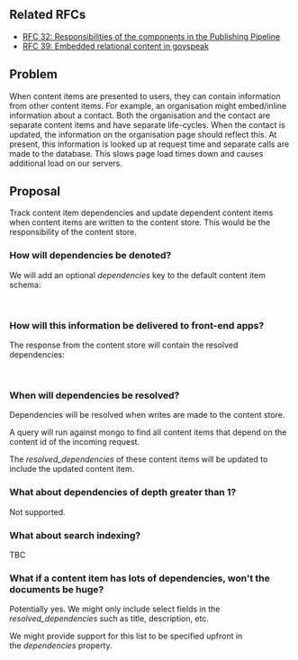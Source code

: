 ## Related RFCs

- [RFC 32: Responsibilities of the components in the Publishing Pipeline](https://gov-uk.atlassian.net/wiki/display/pubplatform/RFC+32%3A+Responsibilities+of+the+components+in+the+Publishing+Pipeline)
- [RFC 39: Embedded relational content in govspeak](https://gov-uk.atlassian.net/wiki/pages/viewpage.action?spaceKey=GOVUK&title=RFC+39%3A+Embedded+relational+content+in+govspeak)

## Problem

When content items are presented to users, they can contain information from other content items. For example, an organisation might embed/inline information about a contact.&nbsp;Both the organisation and the contact are separate content items and have separate life-cycles. When the contact is updated, the information on the organisation page should reflect this.&nbsp;At present, this information is looked up at request time and separate calls are made to the database. This slows page load times down and causes additional load on our servers.

## Proposal

Track content item dependencies and update dependent content items when content items are written to the content store. This would be the responsibility of the content store.

### How will dependencies be denoted?

We will add an optional _dependencies_ key to the default content item schema:&nbsp;

&nbsp;

### How will this information be delivered to front-end apps?

The response from the content store will contain the resolved dependencies:

&nbsp;

### When will dependencies be resolved?

Dependencies will be resolved when writes are made to the content store.

A query will run against mongo to find all content items that depend on the content id of the incoming request.

The&nbsp;_resolved\_dependencies_ of these content items will be updated to include the updated content item.

### What about dependencies of depth greater than 1?

Not supported.

### What about search indexing?

TBC

### What if a content item has lots of dependencies, won't the documents be huge?

Potentially yes. We might only include select fields in the _resolved\_dependencies_ such as title, description, etc.

We might provide support for this list to be specified upfront in the&nbsp;_dependencies_ property.

&nbsp;

&nbsp;

